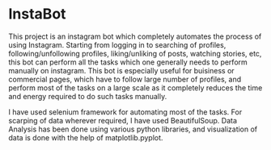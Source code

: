 # InstaBot

This project is an instagram bot which completely automates the process of using Instagram.
Starting from logging in to searching of profiles, following/unfollowing profiles, liking/unliking of posts, watching stories, etc,
this bot can perform all the tasks which one generally needs to perform manually on instagram.
This bot is especially useful for buisiness or commercial pages, which have to follow large number of profiles, and perform most of the 
tasks on a large scale as it completely reduces the time and energy required to do such tasks manually.

I have used selenium framework for automating most of the tasks. For scarping of data wherever required, I have used BeautifulSoup.
Data Analysis has been done using various python libraries, and visualization of data is done with the help of matplotlib.pyplot.
